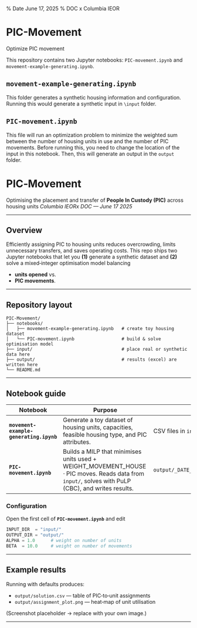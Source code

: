 % Date June 17, 2025 
% DOC x Columbia IEOR


# PIC-Movement
Optimize PIC movement


This repository contains two Jupyter notebooks: `PIC-movement.ipynb` and `movement-example-generating.ipynb`.


## `movement-example-generating.ipynb`

This folder generates a synthetic housing information and configuration. Running this would generate a synthetic input in `\input` folder.



## `PIC-movement.ipynb`

This file will run an optimization problem to minimize the weighted sum between the number of housing units in use and the number of PIC movements. Before running this, you need to change the location of the input in this notebook. Then, this will generate an output in the `output` folder. 



# PIC‑Movement

Optimising the placement and transfer of **People In Custody (PIC)** across housing units
*Columbia IEORx DOC — June 17 2025*

---

## Overview

Efficiently assigning PIC to housing units reduces overcrowding, limits unnecessary transfers, and saves operating costs.
This repo ships two Jupyter notebooks that let you **(1)** generate a synthetic dataset and **(2)** solve a mixed‑integer optimisation model balancing

* **units opened** vs.
* **PIC movements**.

---

## Repository layout

```
PIC-Movement/
├── notebooks/
│   ├── movement-example-generating.ipynb   # create toy housing dataset
│   └── PIC-movement.ipynb                  # build & solve optimisation model
├── input/                                  # place real or synthetic data here
├── output/                                 # results (excel) are written here
└── README.md
```

---



## Notebook guide

| Notebook                                | Purpose                                                                                                                                                    | Key outputs                                         |
| --------------------------------------- | ---------------------------------------------------------------------------------------------------------------------------------------------------------- | --------------------------------------------------- |
| **`movement-example-generating.ipynb`** | Generate a toy dataset of housing units, capacities, feasible housing type, and PIC attributes.                                                                                | CSV files in `input/DATE/`                               |
| **`PIC-movement.ipynb`**                | Builds a MILP that minimises  $\text{units used} + \text{WEIGHT_MOVEMENT_HOUSE}\cdot \text{PIC moves}$. Reads data from `input/`, solves with PuLP (CBC), and writes results. | `output/_DATE_/result/output_moves.xlsx` |

### Configuration

Open the first cell of **`PIC-movement.ipynb`** and edit

```python
INPUT_DIR  = "input/"
OUTPUT_DIR = "output/"
ALPHA = 1.0      # weight on number of units
BETA  = 10.0     # weight on number of movements
```

---

## Example results

Running with defaults produces:

* `output/solution.csv` — table of PIC‑to‑unit assignments
* `output/assignment_plot.png` — heat‑map of unit utilisation

(Screenshot placeholder → replace with your own image.)

---

